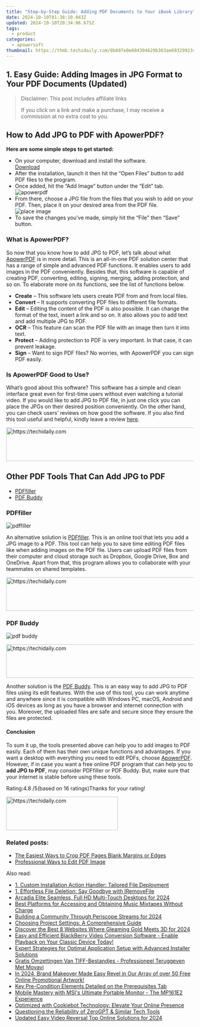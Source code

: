 ```yaml
---
title: "Step-by-Step Guide: Adding PDF Documents to Your iBook Library"
date: 2024-10-10T01:38:10.043Z
updated: 2024-10-10T20:34:06.675Z
tags:
  - product
categories:
  - apowersoft
thumbnail: https://thmb.techidaily.com/8b607e0e604394629b363ae69329923c5b752c9a4c4af741aef58011df0d7554.jpg
---
```


## 1. Easy Guide: Adding Images in JPG Format to Your PDF Documents (Updated)

>  Disclaimer: This post includes affiliate links
>
>  If you click on a link and make a purchase, I may receive a commission at no extra cost to you.
>

## How to Add JPG to PDF with ApowerPDF?

**Here are some simple steps to get started:**

* On your computer, download and install the software.  
[Download](https://tools.techidaily.com/apowersoft/products/)
* After the installation, launch it then hit the “Open Files” button to add PDF files to the program.
* Once added, hit the “Add Image” button under the “Edit” tab.  
![apowerpdf](https://www.apowersoft.com//webusupload.aoscdn.com/apowercom/wp-content/uploads/2020/07/add-image.jpg.webp)
* From there, choose a JPG file from the files that you wish to add on your PDF. Then, place it on your desired area from the PDF file.  
![place image](https://www.apowersoft.com//webusupload.aoscdn.com/apowercom/wp-content/uploads/2020/07/place-jpg.jpg.webp)
* To save the changes you’ve made, simply hit the “File” then “Save” button.

### What is ApowerPDF?

So now that you know how to add JPG to PDF, let’s talk about what [ApowerPDF](https://tools.techidaily.com/apowersoft/apower-pdf/) is in more detail. This is an all-in-one PDF solution center that has a range of simple and advanced PDF functions. It enables users to add images in the PDF conveniently. Besides that, this software is capable of creating PDF, converting, editing, signing, merging, adding protection, and so on. To elaborate more on its functions, see the list of functions below.

* **Create** – This software lets users create PDF from and from local files.
* **Convert** – It supports converting PDF files to different file formats.
* **Edit**  – Editing the content of the PDF is also possible. It can change the format of the text, insert a link and so on. It also allows you to add text and add multiple JPG to PDF.
* **OCR** – This feature can scan the PDF file with an image then turn it into text.
* **Protect** – Adding protection to PDF is very important. In that case, it can prevent leakage.
* **Sign** – Want to sign PDF files? No worries, with ApowerPDF you can sign PDF easily.

### Is ApowerPDF Good to Use?

What’s good about this software? This software has a simple and clean interface great even for first-time users without even watching a tutorial video. If you would like to add JPG to PDF file, in just one click you can place the JPGs on their desired position conveniently. On the other hand, you can check users’ reviews on how good the software. If you also find this tool useful and helpful, kindly leave a review [here](https://www.g2crowd.com/products/apowerpdf/reviews).

<!-- affiliate ads begin -->
<a href="https://appsumo.8odi.net/c/5597632/2082539/7443" target="_top" id="2082539">
  <img src="//a.impactradius-go.com/display-ad/7443-2082539" border="0" alt="https://techidaily.com" width="728" height="90"/>
</a>
<img height="0" width="0" src="https://appsumo.8odi.net/i/5597632/2082539/7443" style="position:absolute;visibility:hidden;" border="0" />
<!-- affiliate ads end -->

## Other PDF Tools That Can Add JPG to PDF

* [PDFfiller](https://tools.techidaily.com/apowersoft/products/)
* [PDF Buddy](https://tools.techidaily.com/apowersoft/products/)

### PDFfiller

![pdffiller](https://www.apowersoft.com//webusupload.aoscdn.com/apowercom/wp-content/uploads/2020/07/add-image-pdffiller.jpg.webp)

An alternative solution is [PDFfiller](https://www.pdffiller.com/en/categories/add-image.htm). This is an online tool that lets you add a JPG image to a PDF. This tool can help you to save time editing PDF files like when adding images on the PDF file. Users can upload PDF files from their computer and cloud storage such as Dropbox, Google Drive, Box and OneDrive. Apart from that, this program allows you to collaborate with your teammates on shared templates.

<!-- affiliate ads begin -->
<a href="https://appsumo.8odi.net/c/5597632/2129738/7443" target="_top" id="2129738">
  <img src="//a.impactradius-go.com/display-ad/7443-2129738" border="0" alt="https://techidaily.com" width="728" height="90"/>
</a>
<img height="0" width="0" src="https://appsumo.8odi.net/i/5597632/2129738/7443" style="position:absolute;visibility:hidden;" border="0" />
<!-- affiliate ads end -->

### PDF Buddy

![pdf buddy](https://www.apowersoft.com//webusupload.aoscdn.com/apowercom/wp-content/uploads/2020/07/add-jpg-using-pdfbuddy.jpg.webp)

<!-- affiliate ads begin -->
<a href="https://aligracehair.sjv.io/c/5597632/1959712/19272" target="_top" id="1959712">
  <img src="//a.impactradius-go.com/display-ad/19272-1959712" border="0" alt="https://techidaily.com" width="728" height="90"/>
</a>
<img height="0" width="0" src="https://aligracehair.sjv.io/i/5597632/1959712/19272" style="position:absolute;visibility:hidden;" border="0" />
<!-- affiliate ads end -->

Another solution is the [PDF Buddy](https://www.pdfbuddy.com/how-to/add-image-to-pdf). This is an easy way to add JPG to PDF files using its edit features. With the use of this tool, you can work anytime and anywhere since it is compatible with Windows PC, macOS, Android and iOS devices as long as you have a browser and internet connection with you. Moreover, the uploaded files are safe and secure since they ensure the files are protected.

#### Conclusion

To sum it up, the tools presented above can help you to add images to PDF easily. Each of them has their own unique functions and advantages. If you want a desktop with everything you need to edit PDFs, choose [ApowerPDF](https://tools.techidaily.com/apowersoft/apower-pdf/). However, if in case you want a free online PDF program that can help you to **add JPG to PDF**, may consider PDFfiller or PDF Buddy. But, make sure that your internet is stable before using these tools.

Rating:4.8 /5(based on 16 ratings)Thanks for your rating!

<!-- affiliate ads begin -->
<a href="https://aligracehair.sjv.io/c/5597632/1972693/19272" target="_top" id="1972693">
  <img src="//a.impactradius-go.com/display-ad/19272-1972693" border="0" alt="https://techidaily.com" width="300" height="90"/>
</a>
<img height="0" width="0" src="https://aligracehair.sjv.io/i/5597632/1972693/19272" style="position:absolute;visibility:hidden;" border="0" />
<!-- affiliate ads end -->

### Related posts:

* [The Easiest Ways to Crop PDF Pages Blank Margins or Edges](https://tools.techidaily.com/apowersoft/apower-pdf/)
* [Professional Ways to Edit PDF Image](https://tools.techidaily.com/apowersoft/apower-pdf/)

<ins class="adsbygoogle"
     style="display:block"
     data-ad-format="autorelaxed"
     data-ad-client="ca-pub-7571918770474297"
     data-ad-slot="1223367746"></ins>

<ins class="adsbygoogle"
     style="display:block"
     data-ad-client="ca-pub-7571918770474297"
     data-ad-slot="8358498916"
     data-ad-format="auto"
     data-full-width-responsive="true"></ins>

<span class="atpl-alsoreadstyle">Also read:</span>
<div><ul>
<li><a href="https://fox-place.techidaily.com/1-custom-installation-action-handler-tailored-file-deployment/"><u>1. Custom Installation Action Handler: Tailored File Deployment</u></a></li>
<li><a href="https://fox-place.techidaily.com/1-effortless-file-deletion-say-goodbye-with-iremovefile/"><u>1. Effortless File Deletion: Say Goodbye with IRemoveFile</u></a></li>
<li><a href="https://fox-access.techidaily.com/arcadia-elite-seamless-full-hd-multi-touch-desktops-for-2024/"><u>Arcadia Elite Seamless, Full HD Multi-Touch Desktops for 2024</u></a></li>
<li><a href="https://fox-place.techidaily.com/best-platforms-for-accessing-and-obtaining-music-mixtapes-without-charge/"><u>Best Platforms for Accessing and Obtaining Music Mixtapes Without Charge</u></a></li>
<li><a href="https://extra-lessons.techidaily.com/building-a-community-through-periscope-streams-for-2024/"><u>Building a Community Through Periscope Streams for 2024</u></a></li>
<li><a href="https://fox-place.techidaily.com/choosing-project-settings-a-comprehensive-guide/"><u>Choosing Project Settings: A Comprehensive Guide</u></a></li>
<li><a href="https://fox-http.techidaily.com/discover-the-best-8-websites-where-gleaming-gold-meets-3d-for-2024/"><u>Discover the Best 8 Websites Where Gleaming Gold Meets 3D for 2024</u></a></li>
<li><a href="https://fox-place.techidaily.com/easy-and-efficient-blackberry-video-conversion-software-enable-playback-on-your-classic-device-today/"><u>Easy and Efficient BlackBerry Video Conversion Software - Enable Playback on Your Classic Device Today!</u></a></li>
<li><a href="https://fox-place.techidaily.com/expert-strategies-for-optimal-application-setup-with-advanced-installer-solutions/"><u>Expert Strategies for Optimal Application Setup with Advanced Installer Solutions</u></a></li>
<li><a href="https://some-knowledge.techidaily.com/gratis-omzettingen-van-tiff-bestandjes-professioneel-teruggeven-met-movavi/"><u>Gratis Omzettingen Van TIFF-Bestandjes - Professioneel Teruggeven Met Movavi</u></a></li>
<li><a href="https://facebook-video-share.techidaily.com/in-2024-brand-makeover-made-easy-revel-in-our-array-of-over-50-free-online-promotional-artwork/"><u>In 2024, Brand Makeover Made Easy Revel in Our Array of over 50 Free Online Promotional Artwork!</u></a></li>
<li><a href="https://fox-place.techidaily.com/key-pre-condition-elements-detailed-on-the-prerequisites-tab/"><u>Key Pre-Condition Elements Detailed on the Prerequisites Tab</u></a></li>
<li><a href="https://buynow-info.techidaily.com/mobile-mastery-with-msis-ultimate-portable-monitor-the-mp161e2-experience/"><u>Mobile Mastery with MSI's Ultimate Portable Monitor - The MP161E2 Experience</u></a></li>
<li><a href="https://techtrends.techidaily.com/optimized-with-cookiebot-technology-elevate-your-online-presence/"><u>Optimized with Cookiebot Technology: Elevate Your Online Presence</u></a></li>
<li><a href="https://tech-savvy.techidaily.com/questioning-the-reliability-of-zerogpt-and-similar-tech-tools/"><u>Questioning the Reliability of ZeroGPT & Similar Tech Tools</u></a></li>
<li><a href="https://video-creation-software.techidaily.com/updated-easy-video-reversal-top-online-solutions-for-2024/"><u>Updated Easy Video Reversal Top Online Solutions for 2024</u></a></li>
</ul></div>

